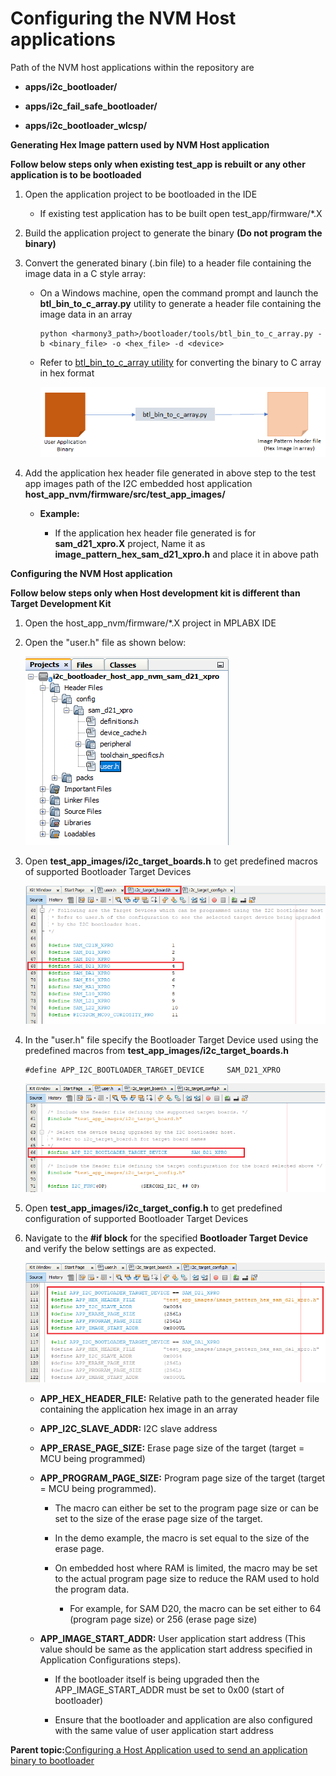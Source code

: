 # Configuring the NVM Host applications

Path of the NVM host applications within the repository are

-   **apps/i2c\_bootloader/**

-   **apps/i2c\_fail\_safe\_bootloader/**

-   **apps/i2c\_bootloader\_wlcsp/**


**Generating Hex Image pattern used by NVM Host application**

**Follow below steps only when existing test\_app is rebuilt or any other application is to be bootloaded**

1.  Open the application project to be bootloaded in the IDE

    -   If existing test application has to be built open test\_app/firmware/\*.X

2.  Build the application project to generate the binary **\(Do not program the binary\)**

3.  Convert the generated binary \(.bin file\) to a header file containing the image data in a C style array:

    -   On a Windows machine, open the command prompt and launch the **btl\_bin\_to\_c\_array.py** utility to generate a header file containing the image data in an array

        ```
        python <harmony3_path>/bootloader/tools/btl_bin_to_c_array.py -b <binary_file> -o <hex_file> -d <device>
        ```

    -   Refer to [btl\_bin\_to\_c\_array utility](GUID-9CAF1352-B47D-4AD7-B254-E4195891E669.md) for converting the binary to C array in hex format

        ![bin_to_c_array](GUID-1A3058E8-360F-4A4F-8CD7-2A36C48B8BDD-low.png)

4.  Add the application hex header file generated in above step to the test app images path of the I2C embedded host application **host\_app\_nvm/firmware/src/test\_app\_images/**

    -   **Example:**

        -   If the application hex header file generated is for **sam\_d21\_xpro.X** project, Name it as **image\_pattern\_hex\_sam\_d21\_xpro.h** and place it in above path


**Configuring the NVM Host application**

**Follow below steps only when Host development kit is different than Target Development Kit**

1.  Open the host\_app\_nvm/firmware/\*.X project in MPLABX IDE

2.  Open the "user.h" file as shown below:

    ![i2c_bootloader_host_app_nvm_user_ide](GUID-AE8EC0B5-B298-4C1F-B180-3D76F4E947D1-low.png)

3.  Open **test\_app\_images/i2c\_target\_boards.h** to get predefined macros of supported Bootloader Target Devices

    ![i2c_bootloader_host_app_nvm_target_board](GUID-2FA26245-5E11-45EC-A170-8E7B8F61D3DC-low.png)

4.  In the "user.h" file specify the Bootloader Target Device used using the predefined macros from **test\_app\_images/i2c\_target\_boards.h**

    ```
    #define APP_I2C_BOOTLOADER_TARGET_DEVICE     SAM_D21_XPRO
    ```

    ![i2c_bootloader_host_app_nvm_user_config](GUID-0B499849-C760-4FF6-94AF-B3A379425E67-low.png)

5.  Open **test\_app\_images/i2c\_target\_config.h** to get predefined configuration of supported Bootloader Target Devices

6.  Navigate to the **\#if block** for the specified **Bootloader Target Device** and verify the below settings are as expected.

    ![i2c_bootloader_host_app_nvm_target_config](GUID-02D6EA35-6BC8-4051-8BFA-F992FF1DF2DB-low.png)

    -   **APP\_HEX\_HEADER\_FILE:** Relative path to the generated header file containing the application hex image in an array

    -   **APP\_I2C\_SLAVE\_ADDR:** I2C slave address

    -   **APP\_ERASE\_PAGE\_SIZE:** Erase page size of the target \(target = MCU being programmed\)

    -   **APP\_PROGRAM\_PAGE\_SIZE:** Program page size of the target \(target = MCU being programmed\).

        -   The macro can either be set to the program page size or can be set to the size of the erase page size of the target.

        -   In the demo example, the macro is set equal to the size of the erase page.

        -   On embedded host where RAM is limited, the macro may be set to the actual program page size to reduce the RAM used to hold the program data.

            -   For example, for SAM D20, the macro can be set either to 64 \(program page size\) or 256 \(erase page size\)

    -   **APP\_IMAGE\_START\_ADDR:** User application start address \(This value should be same as the application start address specified in Application Configurations steps\).

        -   If the bootloader itself is being upgraded then the APP\_IMAGE\_START\_ADDR must be set to 0x00 \(start of bootloader\)

        -   Ensure that the bootloader and application are also configured with the same value of user application start address


**Parent topic:**[Configuring a Host Application used to send an application binary to bootloader](GUID-15406252-9218-49AD-A903-7F7144DCA8FC.md)

